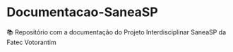 # Documentacao-SaneaSP
📚 Repositório com a documentação do Projeto Interdisciplinar SaneaSP da Fatec Votorantim
